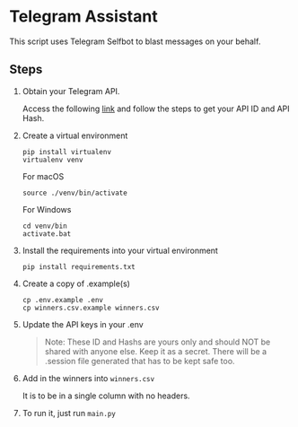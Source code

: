 # Telegram Assistant

This script uses Telegram Selfbot to blast messages on your behalf.

## Steps

1. Obtain your Telegram API.

   Access the following [link](https://core.telegram.org/api/obtaining_api_id) and follow the steps to get your API ID and API Hash.

1. Create a virtual environment

   ```
   pip install virtualenv
   virtualenv venv
   ```

   For macOS

   ```
   source ./venv/bin/activate
   ```

   For Windows

   ```
   cd venv/bin
   activate.bat
   ```

1. Install the requirements into your virtual environment

   ```
   pip install requirements.txt
   ```

1. Create a copy of .example(s)

   ```
   cp .env.example .env
   cp winners.csv.example winners.csv
   ```

1. Update the API keys in your .env

   > Note: These ID and Hashs are yours only and should NOT be shared with anyone else. Keep it as a secret. There will be a .session file generated that has to be kept safe too.

1. Add in the winners into `winners.csv`

   It is to be in a single column with no headers.

1. To run it, just run `main.py`
